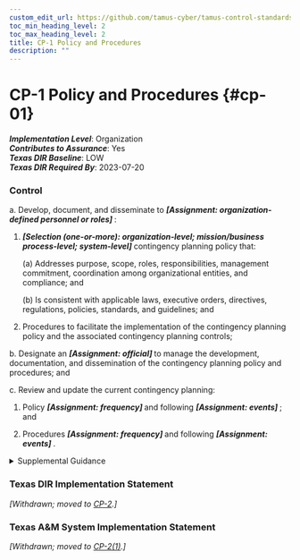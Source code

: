 ```yaml
---
custom_edit_url: https://github.com/tamus-cyber/tamus-control-standards/tree/main/content/tamus.edu/TAMUS_profile.yaml
toc_min_heading_level: 2
toc_max_heading_level: 2
title: CP-1 Policy and Procedures
description: ""
---
```


# CP-1 Policy and Procedures {#cp-01}

_**Implementation Level**_: Organization\
_**Contributes to Assurance**_: Yes\
_**Texas DIR Baseline**_: LOW\
_**Texas DIR Required By**_: 2023-07-20

### Control



a. Develop, document, and disseminate to <strong title="cp-1_prm_1"> <em>[Assignment: organization-defined personnel or roles]</em> </strong>:

1. <strong title="cp-01_odp.03"> <em>[Selection (one-or-more): organization-level; mission/business process-level; system-level]</em> </strong> contingency planning policy that:

    (a) Addresses purpose, scope, roles, responsibilities, management commitment, coordination among organizational entities, and compliance; and

    (b) Is consistent with applicable laws, executive orders, directives, regulations, policies, standards, and guidelines; and

2. Procedures to facilitate the implementation of the contingency planning policy and the associated contingency planning controls;

b. Designate an <strong title="cp-01_odp.04"> <em>[Assignment: official]</em> </strong> to manage the development, documentation, and dissemination of the contingency planning policy and procedures; and

c. Review and update the current contingency planning:

1. Policy <strong title="cp-01_odp.05"> <em>[Assignment: frequency]</em> </strong> and following <strong title="cp-01_odp.06"> <em>[Assignment: events]</em> </strong> ; and

2. Procedures <strong title="cp-01_odp.07"> <em>[Assignment: frequency]</em> </strong> and following <strong title="cp-01_odp.08"> <em>[Assignment: events]</em> </strong>.


<details><summary>Supplemental Guidance</summary>Contingency planning policy and procedures address the controls in the CP family that are implemented within systems and organizations. The risk management strategy is an important factor in establishing such policies and procedures. Policies and procedures contribute to security and privacy assurance. Therefore, it is important that security and privacy programs collaborate on the development of contingency planning policy and procedures. Security and privacy program policies and procedures at the organization level are preferable, in general, and may obviate the need for mission- or system-specific policies and procedures. The policy can be included as part of the general security and privacy policy or be represented by multiple policies that reflect the complex nature of organizations. Procedures can be established for security and privacy programs, for mission or business processes, and for systems, if needed. Procedures describe how the policies or controls are implemented and can be directed at the individual or role that is the object of the procedure. Procedures can be documented in system security and privacy plans or in one or more separate documents. Events that may precipitate an update to contingency planning policy and procedures include assessment or audit findings, security incidents or breaches, or changes in laws, executive orders, directives, regulations, policies, standards, and guidelines. Simply restating controls does not constitute an organizational policy or procedure.</details>

### Texas DIR Implementation Statement

<em>[Withdrawn; moved to [CP-2](/catalog/cp/cp-02).]</em>




### Texas A&M System Implementation Statement

<em>[Withdrawn; moved to [CP-2(1)](/catalog/cp/cp-02#cp-02.01).]</em>




